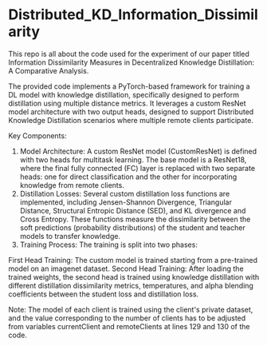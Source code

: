 # Distributed_KD_Information_Dissimilarity
This repo is all about the code used for the experiment of our paper titled Information Dissimilarity Measures in Decentralized Knowledge Distillation: A Comparative Analysis. 


The provided code implements a PyTorch-based framework for training a DL model with knowledge distillation, specifically designed to perform distillation using multiple distance metrics. It leverages a custom ResNet model architecture with two output heads, designed to support Distributed Knowledge Distillation scenarios where multiple remote clients participate.

Key Components:

1. Model Architecture: A custom ResNet model (CustomResNet) is defined with two heads for multitask learning. The base model is a ResNet18, where the final fully connected (FC) layer is replaced with two separate heads: one for direct classification and the other for incorporating knowledge from remote clients.
2. Distillation Losses: Several custom distillation loss functions are implemented, including Jensen-Shannon Divergence, Triangular Distance, Structural Entropic Distance (SED), and KL divergence and Cross Entropy. These functions measure the dissimilarity between the soft predictions (probability distributions) of the student and teacher models to transfer knowledge.
3. Training Process: The training is split into two phases:

First Head Training: The custom model is trained starting from a pre-trained model on an imagenet dataset. 
Second Head Training: After loading the trained weights, the second head is trained using knowledge distillation with different distillation dissimilarity metrics, temperatures, and alpha blending coefficients between the student loss and distillation loss.

Note: The model of each client is trained using the client's private dataset, and the value corresponding to the number of clients has to be adjusted from variables currentClient and remoteClients at lines 129 and 130 of the code.   
